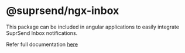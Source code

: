 # @suprsend/ngx-inbox

This package can be included in angular applications to easily integrate SuprSend Inbox notifications.

Refer full documentation [here](https://docs.suprsend.com/)
